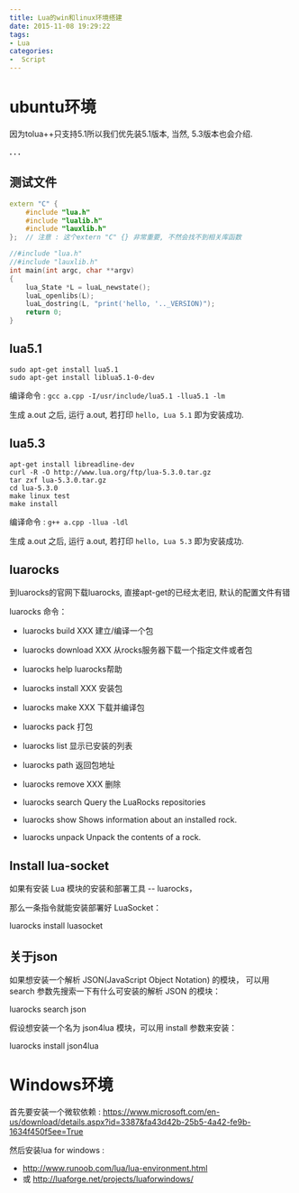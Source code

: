 ```yaml
---
title: Lua的win和linux环境搭建
date: 2015-11-08 19:29:22
tags:
- Lua
categories:
-  Script
---
```


# ubuntu环境

因为tolua++只支持5.1所以我们优先装5.1版本, 当然, 5.3版本也会介绍.

**. . .**<!--more -->


## 测试文件

``` c++ a.cpp
extern "C" {
    #include "lua.h"
    #include "lualib.h"
    #include "lauxlib.h"
};  // 注意 : 这个extern "C" {} 非常重要, 不然会找不到相关库函数

//#include "lua.h"
//#include "lauxlib.h"
int main(int argc, char **argv)
{
    lua_State *L = luaL_newstate();
    luaL_openlibs(L);
    luaL_dostring(L, "print('hello, '.._VERSION)");
    return 0;
}
```


## lua5.1 

    sudo apt-get install lua5.1
    sudo apt-get install liblua5.1-0-dev

编译命令 : ` gcc a.cpp -I/usr/include/lua5.1 -llua5.1 -lm `

生成 a.out 之后, 运行 a.out, 若打印 ` hello, Lua 5.1 ` 即为安装成功.


## lua5.3

    apt-get install libreadline-dev
    curl -R -O http://www.lua.org/ftp/lua-5.3.0.tar.gz
    tar zxf lua-5.3.0.tar.gz
    cd lua-5.3.0
    make linux test
    make install

编译命令 : ` g++ a.cpp -llua -ldl `

生成 a.out 之后, 运行 a.out, 若打印 ` hello, Lua 5.3 ` 即为安装成功.





## luarocks

到luarocks的官网下载luarocks, 直接apt-get的已经太老旧, 默认的配置文件有错

luarocks 命令：

- luarocks  build     XXX     建立/编译一个包

- luarocks  download XXX   从rocks服务器下载一个指定文件或者包

- luarocks  help                luarocks帮助

- luarocks  install     XXX    安装包

- luarocks  make      XXX    下载并编译包

- luarocks  pack                打包

- luarocks  list                   显示已安装的列表

- luarocks  path                返回包地址

- luarocks  remove  XXX     删除

- luarocks  search               Query the LuaRocks repositories

- luarocks    show                    Shows information about an installed rock.

- luarocks    unpack                 Unpack the contents of a rock.


## Install lua-socket

如果有安装 Lua 模块的安装和部署工具 -- luarocks，

那么一条指令就能安装部署好 LuaSocket： 

luarocks install luasocket

## 关于json

如果想安装一个解析 JSON(JavaScript Object Notation) 的模块，
可以用 search 参数先搜索一下有什么可安装的解析 JSON 的模块：

luarocks search json

假设想安装一个名为 json4lua 模块，可以用 install 参数来安装：

luarocks install json4lua


# Windows环境


首先要安装一个微软依赖 : https://www.microsoft.com/en-us/download/details.aspx?id=3387&fa43d42b-25b5-4a42-fe9b-1634f450f5ee=True

然后安装lua for windows : 
- http://www.runoob.com/lua/lua-environment.html 
- 或 http://luaforge.net/projects/luaforwindows/


